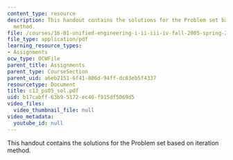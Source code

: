 ```yaml
---
content_type: resource
description: This handout contains the solutions for the Problem set based on iteration
  method.
file: /courses/16-01-unified-engineering-i-ii-iii-iv-fall-2005-spring-2006/b17cabff63b95172ec46f915df5069d5_c13_ps05_sol.pdf
file_type: application/pdf
learning_resource_types:
- Assignments
ocw_type: OCWFile
parent_title: Assignments
parent_type: CourseSection
parent_uid: a6eb2151-6f41-806d-94ff-dc83eb5f4337
resourcetype: Document
title: c13_ps05_sol.pdf
uid: b17cabff-63b9-5172-ec46-f915df5069d5
video_files:
  video_thumbnail_file: null
video_metadata:
  youtube_id: null
---
```

This handout contains the solutions for the Problem set based on iteration method.